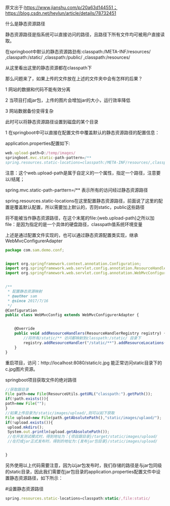 原文出于:https://www.jianshu.com/p/20a63d144551；https://blog.csdn.net/heylun/article/details/78732451

什么是静态资源路径

静态资源路径是指系统可以直接访问的路径，且路径下所有文件均可被用户直接读取。

在springboot中默认的静态资源路劲有:classpath:/META-INF/resources/ ,classpath:/static/ ,classpath:/public/ ,classpath:/resources/

从这里看出这里的静态资源都在classpath下





那么问题来了，如果上传的文件放在上述的文件夹中会有怎样的后果？

1 网站的数据和代码不能有效分离

2 当项目打成jar包，上传的图片会增加jar的大小，运行效率降低

3 网站数据备份变得复杂





此时可以将静态资源路径设置到磁盘的某个目录

1 在springboot中可以直接在配置文件中覆盖默认的静态资源路径的配置信息：

application.properties配置如下:

```javascript
web.upload-path=D:/temp/images/
springboot.mvc.static-path-pattern=/**
spring.resources.static-locations=classpath:/META-INF/resources/,classpath:/static,classpath:/resources/,file:{web.upload-path}
```

注意：这个web.upload-path是属于自定义的一个属性，指定一个路径，注意要以/结尾；

spring.mvc.static-path-parttern=/** 表示所有的访问经过静态资源路径

spring.resources.static-locations在这里配置静态资源路径，前面说了这里的配置是覆盖默认配置，所以需要加上默认的，否则static，public这些路径

将不能被当作静态资源路径，在这个末尾的file:{web.upload-path}之所以加file：是因为指定的是一个具体的硬盘路径，classpath值系统环境变量









上述是通过配置文件实现的，也可以通过静态资源配置类实现，继承WebMvcConfigurerAdapter

```javascript
package com.sam.demo.conf;


import org.springframework.context.annotation.Configuration;
import org.springframework.web.servlet.config.annotation.ResourceHandlerRegistry;
import org.springframework.web.servlet.config.annotation.WebMvcConfigurerAdapter;


/**
 * 配置静态资源映射
 * @author sam
 * @since 2017/7/16
 */
@Configuration
public class WebMvcConfig extends WebMvcConfigurerAdapter {


    @Override
    public void addResourceHandlers(ResourceHandlerRegistry registry) {
        //将所有/static/** 访问都映射到classpath:/static/ 目录下
        registry.addResourceHandler("/static/**").addResourceLocations("classpath:/static/");
    }
}
```





重启项目，访问：http://localhost:8080/static/c.jpg 能正常访问static目录下的c.jpg图片资源。

















springboot项目获取文件的绝对路径

```javascript
//获取跟目录
File path=new File(ResourceUtils.getURL("classpath:").getPath());
if(!path.exists()){
path=new File("");
}
//如果上传目录为/static/images/upload/,则可以如下获取
File upload=new File(path.getAbsolutePath(),"static/images/uplaod/");
if(!upload.exists()){
 upload.mkdirs();
 System.out.println(upload.getAbsolutePath());
 //在开发测试模式时，得到地址为：{项目跟目录}/target/static/images/upload/
 //在打成jar正式发布时，得到的地址为:{发布jar包目录}/static/images/upload/


}
```





另外使用以上代码需要注意，因为以jar包发布时，我们存储的路径是与jar包同级的static目录，因此我们需要在jar包目录的application.properties配置文件中设置静态资源路径，如下所示：

#设置静态资源路径

```javascript
spring.resources.static-locations=classpath:static/,file:static/
```

 